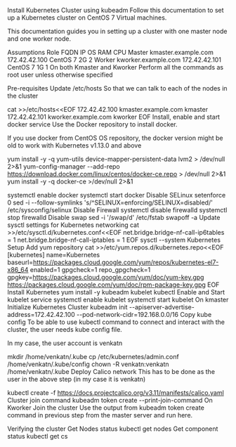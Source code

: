 Install Kubernetes Cluster using kubeadm
Follow this documentation to set up a Kubernetes cluster on CentOS 7 Virtual machines.

This documentation guides you in setting up a cluster with one master node and one worker node.

Assumptions
Role	FQDN	IP	OS	RAM	CPU
Master	kmaster.example.com	172.42.42.100	CentOS 7	2G	2
Worker	kworker.example.com	172.42.42.101	CentOS 7	1G	1
On both Kmaster and Kworker
Perform all the commands as root user unless otherwise specified

Pre-requisites
Update /etc/hosts
So that we can talk to each of the nodes in the cluster

cat >>/etc/hosts<<EOF
172.42.42.100 kmaster.example.com kmaster
172.42.42.101 kworker.example.com kworker
EOF
Install, enable and start docker service
Use the Docker repository to install docker.

If you use docker from CentOS OS repository, the docker version might be old to work with Kubernetes v1.13.0 and above

yum install -y -q yum-utils device-mapper-persistent-data lvm2 > /dev/null 2>&1
yum-config-manager --add-repo https://download.docker.com/linux/centos/docker-ce.repo > /dev/null 2>&1
yum install -y -q docker-ce >/dev/null 2>&1

systemctl enable docker
systemctl start docker
Disable SELinux
setenforce 0
sed -i --follow-symlinks 's/^SELINUX=enforcing/SELINUX=disabled/' /etc/sysconfig/selinux
Disable Firewall
systemctl disable firewalld
systemctl stop firewalld
Disable swap
sed -i '/swap/d' /etc/fstab
swapoff -a
Update sysctl settings for Kubernetes networking
cat >>/etc/sysctl.d/kubernetes.conf<<EOF
net.bridge.bridge-nf-call-ip6tables = 1
net.bridge.bridge-nf-call-iptables = 1
EOF
sysctl --system
Kubernetes Setup
Add yum repository
cat >>/etc/yum.repos.d/kubernetes.repo<<EOF
[kubernetes]
name=Kubernetes
baseurl=https://packages.cloud.google.com/yum/repos/kubernetes-el7-x86_64
enabled=1
gpgcheck=1
repo_gpgcheck=1
gpgkey=https://packages.cloud.google.com/yum/doc/yum-key.gpg
        https://packages.cloud.google.com/yum/doc/rpm-package-key.gpg
EOF
Install Kubernetes
yum install -y kubeadm kubelet kubectl
Enable and Start kubelet service
systemctl enable kubelet
systemctl start kubelet
On kmaster
Initialize Kubernetes Cluster
kubeadm init --apiserver-advertise-address=172.42.42.100 --pod-network-cidr=192.168.0.0/16
Copy kube config
To be able to use kubectl command to connect and interact with the cluster, the user needs kube config file.

In my case, the user account is venkatn

mkdir /home/venkatn/.kube
cp /etc/kubernetes/admin.conf /home/venkatn/.kube/config
chown -R venkatn:venkatn /home/venkatn/.kube
Deploy Calico network
This has to be done as the user in the above step (in my case it is venkatn)

kubectl create -f https://docs.projectcalico.org/v3.11/manifests/calico.yaml
Cluster join command
kubeadm token create --print-join-command
On Kworker
Join the cluster
Use the output from kubeadm token create command in previous step from the master server and run here.

Verifying the cluster
Get Nodes status
kubectl get nodes
Get component status
kubectl get cs



